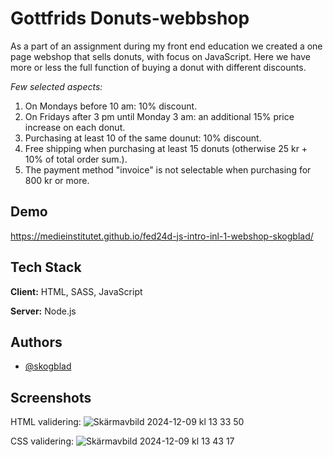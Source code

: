 
# Gottfrids Donuts-webbshop

As a part of an assignment during my front end education we created a one page webshop that sells donuts, with focus on JavaScript. Here we have more or less the full function of buying a donut with different discounts. 

*Few selected aspects:*
1. On Mondays before 10 am: 10% discount.
2. On Fridays after 3 pm until Monday 3 am: an additional 15% price increase on each donut.
3. Purchasing at least 10 of the same dounut: 10% discount.
4. Free shipping when purchasing at least 15 donuts (otherwise 25 kr + 10% of total order sum.).
5. The payment method "invoice" is not selectable when purchasing for 800 kr or more.




## Demo
https://medieinstitutet.github.io/fed24d-js-intro-inl-1-webshop-skogblad/
## Tech Stack

**Client:** HTML, SASS, JavaScript

**Server:** Node.js


## Authors

- [@skogblad](https://www.github.com/skogblad)


## Screenshots
HTML validering:
![Skärmavbild 2024-12-09 kl  13 33 50](https://github.com/user-attachments/assets/82fa5a2d-6d2b-4eab-94a4-b424b5d17d9d)


CSS validering:
![Skärmavbild 2024-12-09 kl  13 43 17](https://github.com/user-attachments/assets/cf268940-5760-450a-a13a-26d65677eaeb)






